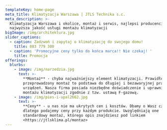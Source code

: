 ```yaml
---
templateKey: home-page
meta_title: Klimatyzacja Warszawa | JTLS Technika s.c.
meta_description: >-
  Klimatyzacja Warszawa i okolice, montaż i serwis, najlepsi producenci,
  najwyższa jakość usługi montażu klimatyzacji
bigImage: /img/architektura.jpg
slider_captions:
  - caption: Zadzwoń i zapytaj o klimatyzację do swojego domu!
    title: 883 779 380
  - caption: 'Promocyjne ceny tylko do końca marca!! Nie czekaj! '
    title: Promocja
offerings:
  blurbs:
    - image: /img/narzedzia.jpg
      text: >-
        **Montaż** - chyba najważniejszy element klimatyzacji. Prawidłowo
        przeprowadzony montaż to podstawa do długiej i bezawaryjnej pracy
        urządzeń. Nasza firma posiada niezbędne doświadczenie i uprawnienia do
        montażu klimatyzacji zgodnie z tzw. ustawą F-gazową.
    - image: /img/pies-i-upal2662.jpg
      text: >-
        **Ceny** - u nas nie ma ukrytych cen i kosztów. Dbamy o Wasz czas,
        dlatego podajemy ceny przy każdym produkcie. Uwzględniają one
        standardowy montaż, którego opis znajdziesz pod linkiem
        <https://jtlsklima.pl/montaz>
---
```


